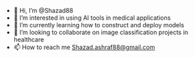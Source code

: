 - 👋 Hi, I’m @Shazad88
- 👀 I’m interested in using AI tools in medical applications 
- 🌱 I’m currently learning how to construct and deploy models
- 💞️ I’m looking to collaborate on image classification projects in healthcare 
- 📫 How to reach me Shazad.ashraf88@gmail.com

<!---
Shazad88/Shazad88 is a ✨ special ✨ repository because its `README.md` (this file) appears on your GitHub profile.
You can click the Preview link to take a look at your changes.
--->
